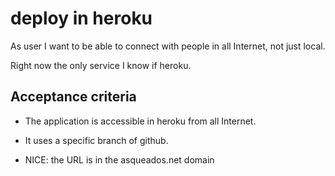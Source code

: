 # deploy in heroku

As user I want to be able to connect with people in all Internet, not just local.

Right now the only service I know if heroku.

## Acceptance criteria

* The application is accessible in heroku from all Internet.

* It uses a specific branch of github.

* NICE: the URL is in the asqueados.net domain
